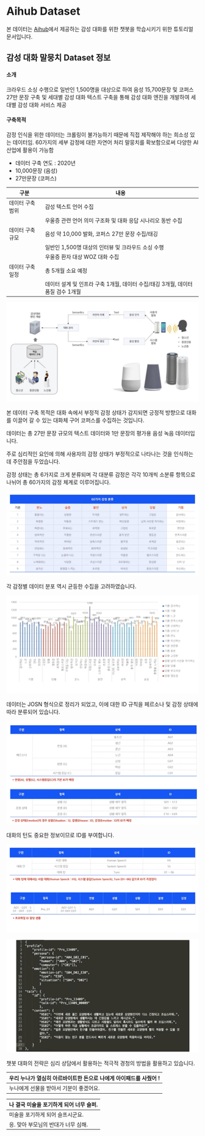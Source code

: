 # Aihub Dataset


본 데이터는 [Aihub](https://aihub.or.kr/aihubdata/data/view.do?currMenu=115&topMenu=100&aihubDataSe=realm&dataSetSn=86)에서 제공하는 감성 대화를 위한 챗봇을 학습시키기 위한 튜토리얼 문서입니다.

## 감성 대화 말뭉치 Dataset 정보


#### 소개

크라우드 소싱 수행으로 일반인 1,500명을 대상으로 하여 음성 15,700문장 및 코퍼스 27만 문장 구축 및 세대별 감성 대화 텍스트 구축을 통해 감성 대화 엔진을 개발하여 세대별 감성 대화 서비스 제공

#### 구축목적

감정 인식을 위한 데이터는 크롤링이 불가능하기 때문에 직접 제작해야 하는 희소성 있는 데이터임. 60가지의 세부 감정에 대한 자연어 처리 말뭉치를 확보함으로써 다양한 AI 산업에 활용이 가능함

* 데이터 구축 연도 : 2020년
* 10,000문장 (음성)
* 27만문장 (코퍼스)

| 구분             | 내용                                                                       |
| ---------------- | -------------------------------------------------------------------------- |
| 데이터 구축 범위 | 감성 텍스트 언어 수집                                                       |
|                  | 우울증 관련 언어 의미 구조화 및 대화 응답 시나리오 동반 수집                  |
| 데이터 구축 규모 | 음성 약 10,000 발화, 코퍼스 27만 문장 수집/태깅                               |
|                  | 일반인 1,500명 대상의 인터뷰 및 크라우드 소싱 수행                            |
|                  | 우울증 환자 대상 WOZ 대화 수집                                              |
| 데이터 구축 일정 | 총 5개월 소요 예정                                                          |
|                  | 데이터 설계 및 인프라 구축 1개월, 데이터 수집/태깅 3개월, 데이터 품질 검수 1개월 |


![picture](./img/picture.png)

본 데이터 구축 목적은 대화 속에서 부정적 감정 상태가 감지되면 긍정적 방향으로 대화를 이끌어 갈 수 있는 대화체 구어 코퍼스를 수집하는 것입니다.

데이터는 총 27만 문장 규모의 텍스트 데이터와 1만 문장의 평가용 음성 녹음 데이터입니다.

주로 심리적인 요인에 의해 사용자의 감정 상태가 부정적으로 나타나는 것을 인식하는 데 주안점을 두었습니다.

감정 상태는 총 6가지로 크게 분류되며 각 대분류 감정은 각각 10개씩 소분류 항목으로 나뉘어 총 60가지의 감정 체계로 이루어집니다.

![emotion](./img/emotion.png)

각 감정별 데이터 분포 역시 균등한 수집을 고려하였습니다.

![equal](./img/equal.png)

데이터는 JOSN 형식으로 정리가 되었고, 이에 대한 ID 규칙을 페르소나 및 감정 상태에 따라 분류되어 있습니다.

![text1](./img/text1.png)

대화의 턴도 중요한 정보이므로 ID를 부여합니다.

![text2](./img/text2.png)

![json](./img/json.png)

챗봇 대화의 전략은 심리 상담에서 활용하는 적극적 경청의 방법을 활용하고 있습니다.


| 우리 누나가 열심히 아르바이트한 돈으로 나에게 아이패드를 사줬어 !    |
| ------------------------------------------------------ |
| 누나에게 선물을 받아서 기분이 좋겠어요.                      |

| 나 결국 미술을 포기하게 되어 너무 슬퍼.                      |
| ------------------------------------------------------ |
| 미술을 포기하게 되어 슬프시군요.                           |
| 응. 맞아 부모님의 반대가 너무 심해.                          |

